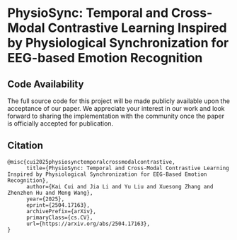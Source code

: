 # PhysioSync: Temporal and Cross-Modal Contrastive Learning Inspired by Physiological Synchronization for EEG-based Emotion Recognition


## Code Availability

The full source code for this project will be made publicly available upon the acceptance of our paper. We appreciate your interest in our work and look forward to sharing the implementation with the community once the paper is officially accepted for publication.

## Citation
```
@misc{cui2025physiosynctemporalcrossmodalcontrastive,
      title={PhysioSync: Temporal and Cross-Modal Contrastive Learning Inspired by Physiological Synchronization for EEG-Based Emotion Recognition}, 
      author={Kai Cui and Jia Li and Yu Liu and Xuesong Zhang and Zhenzhen Hu and Meng Wang},
      year={2025},
      eprint={2504.17163},
      archivePrefix={arXiv},
      primaryClass={cs.CV},
      url={https://arxiv.org/abs/2504.17163}, 
}
```

